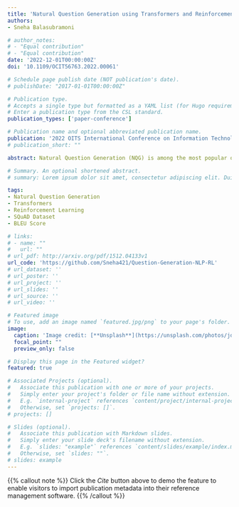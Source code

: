 ```yaml
---
title: 'Natural Question Generation using Transformers and Reinforcement Learning'
authors:
- Sneha Balasubramoni

# author_notes:
# - "Equal contribution"
# - "Equal contribution"
date: '2022-12-01T00:00:00Z'
doi: '10.1109/OCIT56763.2022.00061'

# Schedule page publish date (NOT publication's date).
# publishDate: "2017-01-01T00:00:00Z"

# Publication type.
# Accepts a single type but formatted as a YAML list (for Hugo requirements).
# Enter a publication type from the CSL standard.
publication_types: ['paper-conference']

# Publication name and optional abbreviated publication name.
publication: '2022 OITS International Conference on Information Technology (OCIT)'
# publication_short: ""

abstract: Natural Question Generation (NQG) is among the most popular open research problems in Natural Language Processing (NLP) alongside Neural Machine Translation, Open Domain Chatbots, etc. Among the many approaches taken up to solve this problem, neural networks have been deemed the benchmark in this particular research area. This paper aims at adopting a generator - evaluator framework in a neural network architecture to allow additional focus on the context of the content used for framing a question. The generator uses NLP architectures like transformers (T5) to generate a question given a context while the evaluator uses Reinforcement Learning (RL) to check the correctness of the generated question. The involvement of RL has improved the results (as shown in Table 2), and there is increased computational efficiency as the training is coupled with the policy of RL. This turns the problem into a reinforcement learning task and allows for the generation of a wide range of questions for the same context-answer pair. The given algorithm is tested on the benchmark dataset - SQuAD with BLEU score as the evaluation metric.

# Summary. An optional shortened abstract.
# summary: Lorem ipsum dolor sit amet, consectetur adipiscing elit. Duis posuere tellus ac convallis placerat. Proin tincidunt magna sed ex sollicitudin condimentum.

tags:
- Natural Question Generation
- Transformers
- Reinforcement Learning
- SQuAD Dataset
- BLEU Score

# links:
# - name: ""
#   url: ""
# url_pdf: http://arxiv.org/pdf/1512.04133v1
url_code: 'https://github.com/Sneha421/Question-Generation-NLP-RL'
# url_dataset: ''
# url_poster: ''
# url_project: ''
# url_slides: ''
# url_source: ''
# url_video: ''

# Featured image
# To use, add an image named `featured.jpg/png` to your page's folder. 
image:
  caption: 'Image credit: [**Unsplash**](https://unsplash.com/photos/jdD8gXaTZsc)'
  focal_point: ""
  preview_only: false

# Display this page in the Featured widget?
featured: true

# Associated Projects (optional).
#   Associate this publication with one or more of your projects.
#   Simply enter your project's folder or file name without extension.
#   E.g. `internal-project` references `content/project/internal-project/index.md`.
#   Otherwise, set `projects: []`.
# projects: []

# Slides (optional).
#   Associate this publication with Markdown slides.
#   Simply enter your slide deck's filename without extension.
#   E.g. `slides: "example"` references `content/slides/example/index.md`.
#   Otherwise, set `slides: ""`.
# slides: example
---
```


{{% callout note %}}
Click the *Cite* button above to demo the feature to enable visitors to import publication metadata into their reference management software.
{{% /callout %}}
